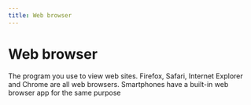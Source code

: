 ```yaml
---
title: Web browser
---
```

# Web browser

The program you use to view web sites. Firefox, Safari, Internet Explorer and Chrome are all web browsers. Smartphones have a built-in web browser app for the same purpose
